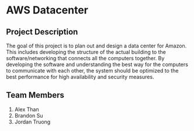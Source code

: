# AWS Datacenter

## Project Description

The goal of this project is to plan out and design a data center for Amazon. This includes developing the structure of the actual building to the software/networking that connects all the computers together. By developing the software and understanding the best way for the computers to communicate with each other, the system should be optimized to the best performance for high availability and security measures. 

## Team Members

1) Alex Than
2) Brandon Su
3) Jordan Truong
